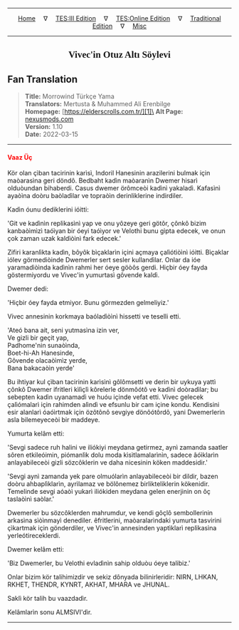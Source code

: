 
---

<!-- Jekyll Page Links -->

<center>
<a href="../../../../../index.html">Home</a>
&emsp;&nabla;&emsp;
<a href="../../../../index-tes3.html">TES:III Edition</a>
&emsp;&nabla;&emsp;
<a href="../../../../index-teso.html">TES:Online Edition</a>
&emsp;&nabla;&emsp;
<a href="../../../../index-traditional.html">Traditional Edition</a>
&emsp;&nabla;&emsp;
<a href="../../../../index-misc.html">Misc</a>
</center>

<!-- Markdown Body Below: -->

---

<center>
<h2><span style="font-family:Georgia">Vivec'in Otuz Altı Söylevi</span></h2>
</center>

## Fan Translation

> __Title:__ Morrowind Türkçe Yama\
> __Translators:__ Mertusta & Muhammed Ali Erenbilge\
> __Homepage:__ [https://elderscrolls.com.tr/][1]\
> __Alt Page:__ [nexusmods.com][2]\
> __Version:__ 1.10\
> __Date:__ 2022-03-15

[1]: https://elderscrolls.com.tr/
[2]: https://www.nexusmods.com/morrowind/mods/49502

---

#### <span style="color:red">Vaaz Üç</span>

Kör olan çìban tacirinin karìsì, Indoril Hanesinin arazilerini bulmak için maòarasìna geri döndô. Bedbaht kadìn maòaranìn Dwemer hisarì olduòundan bihaberdi. Casus dwemer örômceòi kadìnì yakaladì. Kafasìnì ayaòìna doòru baòladìlar ve topraòìn derinliklerine indirdiler.

Kadìn óunu dediklerini ióitti:

'Git ve kadìnìn replikasìnì yap ve onu yôzeye geri götôr, çônkô bizim kanbaòìmìzì taóìyan bir óeyi taóìyor ve Velothi bunu gìpta edecek, ve onun çok zaman uzak kaldìòìnì fark edecek.'

Zifiri karanlìkta kadìn, bôyôk bìçaklarìn içini açmaya çalìótìòìnì ióitti. Bìçaklar iólev görmediòinde Dwemerler sert sesler kullandìlar. Onlar da ióe yaramadìòìnda kadìnìn rahmi her óeye göòôs gerdi. Hiçbir óey fayda göstermiyordu ve Vivec'in yumurtasì gôvende kaldì.

Dwemer dedi:

'Hiçbir óey fayda etmiyor. Bunu görmezden gelmeliyiz.'

Vivec annesinin korkmaya baóladìòìnì hissetti ve teselli etti.

'Ateó bana ait, seni yutmasìna izin ver,\
Ve gizli bir geçit yap,\
Padhome'nin sunaòìnda,\
Boet-hi-Ah Hanesinde,\
Gôvende olacaòìmìz yerde,\
Bana bakacaòìn yerde'

Bu ihtiyar kul çìban tacirinin karìsìnì gôlômsetti ve derin bir uykuya yattì çônkô Dwemer ifritleri kìlìçlì kôrelerle dönmôótô ve kadìnì doòradìlar; bu sebepten kadìn uyanamadì ve huóu içinde vefat etti. Vivec gelecek çalìómalarì için rahimden alìndì ve efsunlu bir cam içine kondu. Kendisini esir alanlarì óaóìrtmak için özôtônô sevgiye dönôótôrdô, yani Dwemerlerin asla bilemeyeceòi bir maddeye.

Yumurta kelâm etti:

'Sevgi sadece ruh halini ve iliókiyi meydana getirmez, aynì zamanda saatler sôren etkileóimin, piómanlìk dolu moda kìsìtlamalarìnìn, sadece âóìklarìn anlayabileceòi gizli sözcôklerin ve daha nicesinin köken maddesidir.'

'Sevgi aynì zamanda yek pare olmuólarìn anlayabileceòi bir dildir, bazen doòru ahbaplìklarìn, ayrìlamaz ve bölônemez birlikteliklerin kökenidir. Temelinde sevgi aóaòì yukarì iliókiden meydana gelen enerjinin on ôç taslaòìnì saòlar.'

Dwemerler bu sözcôklerden mahrumdur, ve kendi gôçlô sembollerinin arkasìna sìòìnmayì denediler. êfritlerini, maòaralarìndaki yumurta tasvirini çìkartmak için gönderdiler, ve Vivec'in annesinden yaptìklarì replikasìna yerleótireceklerdi.

Dwemer kelâm etti:

'Biz Dwemerler, bu Velothi evladìnìn sahip olduòu óeye talibiz.'

Onlar bizim kör talihimizdir ve sekiz dônyada bilinirleridir: NIRN, LHKAN, RKHET, THENDR, KYNRT, AKHAT, MHARA ve JHUNAL.

Saklì kör talih bu vaazdadìr.

Kelâmlarìn sonu ALMSIVI'dìr.

---
